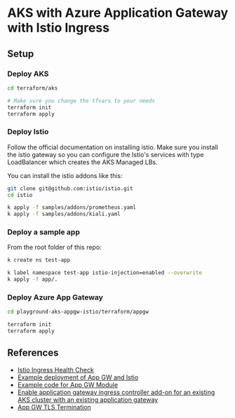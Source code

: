 # AKS with Azure Application Gateway with Istio Ingress
## Setup

### Deploy AKS
```sh
cd terraform/aks

# Make sure you change the tfvars to your needs
terraform init
terraform apply
```

### Deploy Istio

Follow the official documentation on installing istio. Make sure you install the istio gateway so you can configure the Istio's services with type LoadBalancer which creates the AKS Managed LBs.

You can install the istio addons like this:
```sh
git clone git@github.com:istio/istio.git
cd istio

k apply -f samples/addons/prometheus.yaml
k apply -f samples/addons/kiali.yaml
```

### Deploy a sample app

From the root folder of this repo:

```sh
k create ns test-app

k label namespace test-app istio-injection=enabled --overwrite
k apply -f app/.
```

### Deploy Azure App Gateway

```sh
cd playground-aks-appgw-istio/terraform/appgw

terraform init
terraform apply
```

## References

- [Istio Ingress Health Check](https://github.com/istio/istio/issues/9385#issuecomment-466788157)
- [Example deployment of App GW and Istio](https://itnext.io/using-application-gateway-waf-with-istio-315b907b8ed7)
- [Example code for App GW Module](https://github.com/aztfm/terraform-azurerm-application-gateway/blob/main/main.tf)
- [Enable application gateway ingress controller add-on for an existing AKS cluster with an existing application gateway](https://learn.microsoft.com/en-gb/azure/application-gateway/tutorial-ingress-controller-add-on-existing)
- [App GW TLS Termination](https://learn.microsoft.com/en-us/azure/application-gateway/ssl-overview)
